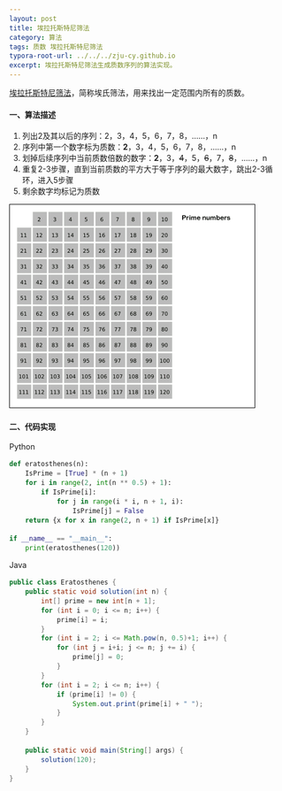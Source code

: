 ```yaml
---
layout: post
title: 埃拉托斯特尼筛法
category: 算法
tags: 质数 埃拉托斯特尼筛法
typora-root-url: ../../../zju-cy.github.io
excerpt: 埃拉托斯特尼筛法生成质数序列的算法实现。
---
```


[埃拉托斯特尼筛法](https://zh.wikipedia.org/wiki/埃拉托斯特尼筛法)，简称埃氏筛法，用来找出一定范围内所有的质数。

#### 一、算法描述

1. 列出2及其以后的序列：2，3，4，5，6，7，8，……，n
2. 序列中第一个数字标为质数：**2**，3，4，5，6，7，8，……，n
3. 划掉后续序列中当前质数倍数的数字：**2**，3，~~4~~，5，~~6~~，7，~~8~~，……，n
4. 重复2-3步骤，直到当前质数的平方大于等于序列的最大数字，跳出2-3循环，进入5步骤
5. 剩余数字均标记为质数



![埃氏筛](/images/Sieve_of_Eratosthenes_animation.gif)





#### 二、代码实现

Python

```python
def eratosthenes(n):
    IsPrime = [True] * (n + 1)
    for i in range(2, int(n ** 0.5) + 1):
        if IsPrime[i]:
            for j in range(i * i, n + 1, i):
                IsPrime[j] = False
    return {x for x in range(2, n + 1) if IsPrime[x]}

if __name__ == "__main__":
    print(eratosthenes(120))
```



Java

```java
public class Eratosthenes {
    public static void solution(int n) {
        int[] prime = new int[n + 1];
        for (int i = 0; i <= n; i++) {
            prime[i] = i;
        }
        for (int i = 2; i <= Math.pow(n, 0.5)+1; i++) {
            for (int j = i+i; j <= n; j += i) {
                prime[j] = 0;
            }
        }
        for (int i = 2; i <= n; i++) {
            if (prime[i] != 0) {
                System.out.print(prime[i] + " ");
            }
        }
    }

    public static void main(String[] args) {
        solution(120);
    }
}
```


